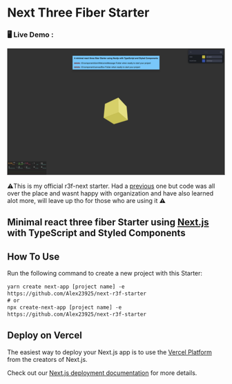 # Next Three Fiber Starter

### :desktop_computer: Live Demo :

[![image](./public/Screen%20Shot%202022-05-06%20at%207.06.39%20AM.png)](https://next-three-fiber-beta.vercel.app/)

:warning:This is my official r3f-next starter. Had a [previous](https://github.com/aliiscript/next-r3f-starter) one but code was all over the place and wasnt happy with organization and have also learned alot more, will leave up tho for those who are using it :warning:

## Minimal react three fiber Starter using [Next.js](https://nextjs.org/) with TypeScript and Styled Components

## How To Use

Run the following command to create a new project with this Starter:

```
yarn create next-app [project name] -e https://github.com/Alex23925/next-r3f-starter
# or
npx create-next-app [project name] -e https://github.com/Alex23925/next-r3f-starter
```

## Deploy on Vercel

The easiest way to deploy your Next.js app is to use the [Vercel Platform](https://vercel.com/new?utm_medium=default-template&filter=next.js&utm_source=create-next-app&utm_campaign=create-next-app-readme) from the creators of Next.js.

Check out our [Next.js deployment documentation](https://nextjs.org/docs/deployment) for more details.
